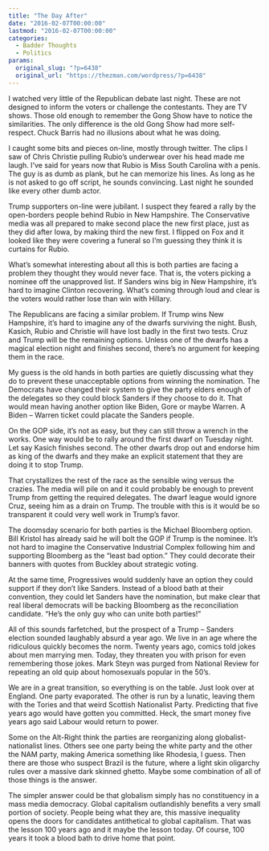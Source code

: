 ```yaml
---
title: "The Day After"
date: "2016-02-07T00:00:00"
lastmod: "2016-02-07T00:00:00"
categories:
  - Badder Thoughts
  - Politics
params:
  original_slug: "?p=6438"
  original_url: "https://thezman.com/wordpress/?p=6438"
---
```


I watched very little of the Republican debate last night. These are not
designed to inform the voters or challenge the contestants. They are TV
shows. Those old enough to remember the Gong Show have to notice the
similarities. The only difference is the old Gong Show had more
self-respect. Chuck Barris had no illusions about what he was doing.

I caught some bits and pieces on-line, mostly through twitter. The clips
I saw of Chris Christie pulling Rubio’s underwear over his head made me
laugh. I’ve said for years now that Rubio is Miss South Carolina with a
penis. The guy is as dumb as plank, but he can memorize his lines. As
long as he is not asked to go off script, he sounds convincing. Last
night he sounded like every other dumb actor.

Trump supporters on-line were jubilant. I suspect they feared a rally by
the open-borders people behind Rubio in New Hampshire. The Conservative
media was all prepared to make second place the new first place, just as
they did after Iowa, by making third the new first. I flipped on Fox and
it looked like they were covering a funeral so I’m guessing they think
it is curtains for Rubio.

What’s somewhat interesting about all this is both parties are facing a
problem they thought they would never face. That is, the voters picking
a nominee off the unapproved list. If Sanders wins big in New Hampshire,
it’s hard to imagine Clinton recovering. What’s coming through loud and
clear is the voters would rather lose than win with Hillary.

The Republicans are facing a similar problem. If Trump wins New
Hampshire, it’s hard to imagine any of the dwarfs surviving the night.
Bush, Kasich, Rubio and Christie will have lost badly in the first two
tests. Cruz and Trump will be the remaining options. Unless one of the
dwarfs has a magical election night and finishes second, there’s no
argument for keeping them in the race.

My guess is the old hands in both parties are quietly discussing what
they do to prevent these unacceptable options from winning the
nomination. The Democrats have changed their system to give the party
elders enough of the delegates so they could block Sanders if they
choose to do it. That would mean having another option like Biden, Gore
or maybe Warren. A Biden – Warren ticket could placate the Sanders
people.

On the GOP side, it’s not as easy, but they can still throw a wrench in
the works. One way would be to rally around the first dwarf on Tuesday
night. Let say Kasich finishes second. The other dwarfs drop out and
endorse him as king of the dwarfs and they make an explicit statement
that they are doing it to stop Trump.

That crystallizes the rest of the race as the sensible wing versus the
crazies. The media will pile on and it could probably be enough to
prevent Trump from getting the required delegates. The dwarf
league would ignore Cruz, seeing him as a drain on Trump. The trouble
with this is it would be so transparent it could very well work in
Trump’s favor.

The doomsday scenario for both parties is the Michael Bloomberg option.
Bill Kristol has already said he will bolt the GOP if Trump is the
nominee. It’s not hard to imagine the Conservative Industrial Complex
following him and supporting Bloomberg as the “least bad option.” They
could decorate their banners with quotes from Buckley about strategic
voting.

At the same time, Progressives would suddenly have an option they could
support if they don’t like Sanders. Instead of a blood bath at their
convention, they could let Sanders have the nomination, but make clear
that real liberal democrats will be backing Bloomberg as the
reconciliation candidate. “He’s the only guy who can unite both
parties!”

All of this sounds farfetched, but the prospect of a Trump – Sanders
election sounded laughably absurd a year ago. We live in an age where
the ridiculous quickly becomes the norm. Twenty years ago, comics told
jokes about men marrying men. Today, they threaten you with prison for
even remembering those jokes. Mark Steyn was purged from National Review
for repeating an old quip about homosexuals popular in the 50’s.

We are in a great transition, so everything is on the table. Just look
over at England. One party evaporated. The other is run by a lunatic,
leaving them with the Tories and that weird Scottish Nationalist Party.
Predicting that five years ago would have gotten you committed. Heck,
the smart money five years ago said Labour would return to power.

Some on the Alt-Right think the parties are reorganizing along
globalist-nationalist lines. Others see one party being the white party
and the other the NAM party, making America something like Rhodesia, I
guess. Then there are those who suspect Brazil is the future, where a
light skin oligarchy rules over a massive dark skinned ghetto. Maybe
some combination of all of those things is the answer.

The simpler answer could be that globalism simply has no constituency in
a mass media democracy. Global capitalism outlandishly benefits a very
small portion of society. People being what they are, this massive
inequality opens the doors for candidates antithetical to global
capitalism. That was the lesson 100 years ago and it maybe the lesson
today. Of course, 100 years it took a blood bath to drive home that
point.
